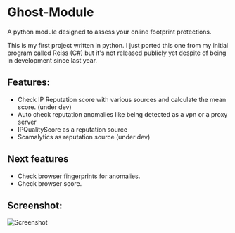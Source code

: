 # Ghost-Module
A python module designed to assess your online footprint protections.

This is my first project written in python. I just ported this one from my initial program called Reiss (C#) but it's not released publicly yet despite of being in development since last year.

## Features:
- Check IP Reputation score with various sources and calculate the mean score. (under dev)
- Auto check reputation anomalies like being detected as a vpn or a proxy server
- IPQualityScore as a reputation source
- Scamalytics as reputation source (under dev)

## Next features
- Check browser fingerprints for anomalies.
- Check browser score.

## Screenshot:
![Screenshot](https://raw.githubusercontent.com/kntjspr/Ghost-Module/main/src/Screenshot.png)
